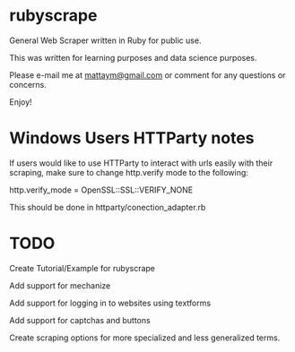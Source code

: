 # rubyscrape
General Web Scraper written in Ruby for public use.

This was written for learning purposes and data science purposes.

Please e-mail me at mattaym@gmail.com or comment for any questions or concerns. 

Enjoy!

<h1>Windows Users HTTParty notes</h1>
If users would like to use HTTParty to interact with urls easily with their scraping, make sure to change http.verify mode to the following:

http.verify_mode = OpenSSL::SSL::VERIFY_NONE

This should be done in httparty/conection_adapter.rb

<h1>TODO</h1>


Create Tutorial/Example for rubyscrape

Add support for mechanize

Add support for logging in to websites using textforms

Add support for captchas and buttons

Create scraping options for more specialized and less generalized terms.